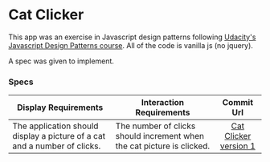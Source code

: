 # Cat Clicker

This app was an exercise in Javascript design patterns following [Udacity's Javascript Design Patterns course](https://www.udacity.com/course/javascript-design-patterns--ud989). All of the code is vanilla js (no jquery).

A spec was given to implement. 

### Specs

| Display Requirements | Interaction Requirements | Commit Url |
| ------------- | ------------- | :-------------: |
| The application should display a picture of a cat and a number of clicks. | The number of clicks should increment when the cat picture is clicked. | [Cat Clicker version 1](https://github.com/carlotapearl)